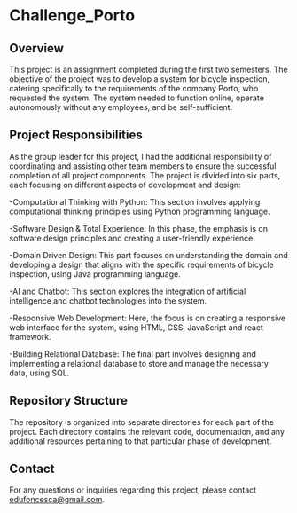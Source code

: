 # Challenge_Porto

## Overview
This project is an assignment completed during the first two semesters. The objective of the project was to develop a system for bicycle inspection, catering specifically to the requirements of the company Porto, who requested the system. The system needed to function online, operate autonomously without any employees, and be self-sufficient.

## Project Responsibilities
As the group leader for this project, I had the additional responsibility of coordinating and assisting other team members to ensure the successful completion of all project components. The project is divided into six parts, each focusing on different aspects of development and design:

-Computational Thinking with Python: This section involves applying computational thinking principles using Python programming language.

-Software Design & Total Experience: In this phase, the emphasis is on software design principles and creating a user-friendly experience.

-Domain Driven Design: This part focuses on understanding the domain and developing a design that aligns with the specific requirements of bicycle inspection, using Java programming language.

-AI and Chatbot: This section explores the integration of artificial intelligence and chatbot technologies into the system.

-Responsive Web Development: Here, the focus is on creating a responsive web interface for the system, using HTML, CSS, JavaScript and react framework.

-Building Relational Database: The final part involves designing and implementing a relational database to store and manage the necessary data, using SQL.

## Repository Structure
The repository is organized into separate directories for each part of the project. Each directory contains the relevant code, documentation, and any additional resources pertaining to that particular phase of development.

## Contact
For any questions or inquiries regarding this project, please contact edufoncesca@gmail.com.


